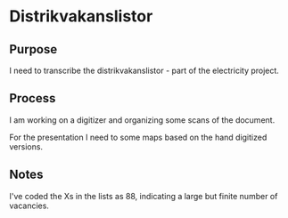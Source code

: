 # Distrikvakanslistor

## Purpose

I need to transcribe the distrikvakanslistor - part of the electricity project.

## Process

I am working on a digitizer and organizing some scans of the document.

For the presentation I need to some maps based on the hand digitized versions.

## Notes

I've coded the Xs in the lists as 88, indicating a large but finite number of vacancies.
